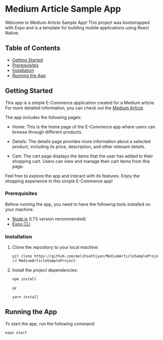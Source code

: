 # Medium Article Sample App

Welcome to Medium Article Sample App! This project was bootstrapped with Expo and is a template for building mobile applications using React Native.

## Table of Contents

- [Getting Started](#getting-started)
- [Prerequisites](#prerequisites)
- [Installation](#installation)
- [Running the App](#running-the-app)

## Getting Started
This app is a simple E-Commerce application created for a Medium article. For more detailed information, you can check out the [Medium Article]().

The app includes the following pages:

- Home: This is the home page of the E-Commerce app where users can browse through different products.

- Details: The details page provides more information about a selected product, including its price, description, and other relevant details.

- Cart: The cart page displays the items that the user has added to their shopping cart. Users can view and manage their cart items from this page.

Feel free to explore the app and interact with its features. Enjoy the shopping experience in this simple E-Commerce app!

### Prerequisites

Before running the app, you need to have the following tools installed on your machine:

- [Node.js](https://nodejs.org) (LTS version recommended)
- [Expo CLI](https://docs.expo.dev/get-started/installation/)

### Installation

1. Clone the repository to your local machine:

   ```bash
   git clone https://github.com/melihsahtiyan/MediumArticleSampleProject.git
   cd MediumArticleSampleProject
   ```

2. Install the project dependencies:
   ```
   npm install
   ```
   or
   ```
   yarn install
   ```

## Running the App
To start the app, run the following command:
```
expo start
```
